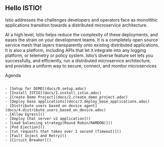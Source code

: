 Hello ISTIO!
-------------

Istio addresses the challenges developers and operators face as monolithic applications transition towards a distributed microservice architecture.

At a high level, Istio helps reduce the complexity of these deployments, and eases the strain on your development teams. It is a completely open source service mesh that layers transparently onto existing distributed applications. It is also a platform, including APIs that let it integrate into any logging platform, or telemetry or policy system. Istio’s diverse feature set lets you successfully, and efficiently, run a distributed microservice architecture, and provides a uniform way to secure, connect, and monitor microservices



Agenda
~~~~~~

- [Setup for DEMO](docs/0.setup.adoc)
- [Install ISTIO](docs/1.install_istio.adoc)
- [Create Demo Project](docs/2.create_demo_project.adoc)
- [Deploy base applications](docs/3.deploy_base_applications.adoc)
- [Distribute users based on device agent](docs/4.distribute_users_based_on_device.adoc)
- [Allow Egress]()
- [Deploy Chat server v2 application]()
- [Load balancing strategy(Round Robin/RAMDON)]()
- [Pod Ejection]()
- [Cut requests that takes over 1 second (Timeout)]()
- [Fault Inject and Retry]()
- [Circuit Breaker]()



